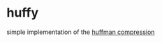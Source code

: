 # huffy
simple implementation of the [huffman compression](https://en.wikipedia.org/wiki/Huffman_coding)

